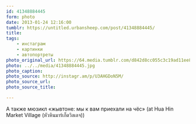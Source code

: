 ```yaml
---
id: 41348884445
form: photo
date: 2013-01-24 12:16:00
tumblr: https://untitled.urbansheep.com/post/41348884445/
title:
tags:
    - инстаграм
    - картинки
    - автопортреты
photo_original_url: https://64.media.tumblr.com/d842d8cc055c3c19ad11ee8067604017/tumblr_mh4f07GRfC1qz4wzio1_640.jpg
photo: ../../media/41348884445.jpg
photo_caption:
photo_source: http://instagr.am/p/U3AHGDoN5M/
photo_source_url:
photo_source_title:

---
```


<p>А также мюзикл «жывтоне: мы к вам приехали на чёс» (at Hua Hin Market Village (หัวหินมาร์เก็ตวิลเลจ))</p>
